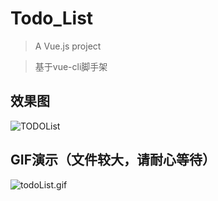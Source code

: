 # Todo_List

> A Vue.js project

> 基于vue-cli脚手架

## 效果图

![TODOList](http://upload-images.jianshu.io/upload_images/2865721-9e2ff852685f41f8.jpg?imageMogr2/auto-orient/strip%7CimageView2/2/w/1240)

## GIF演示（文件较大，请耐心等待）

![todoList.gif](http://upload-images.jianshu.io/upload_images/2865721-830512ef9b245c7d.gif?imageMogr2/auto-orient/strip%7CimageView2/2/w/1240)
